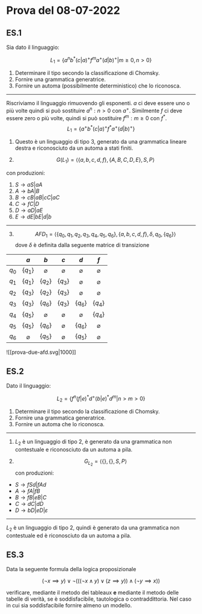 # Prova del 08-07-2022

## ES.1

Sia dato il linguaggio:

$$L_1=\{a^n b^*(c|a)^+f^m a^+ (d\vert b)^+ \vert m \geq 0, n > 0\}$$

1. Determinare il tipo secondo la classificazione di Chomsky.
2. Fornire una grammatica generatrice.
3. Fornire un automa (possibilmente deterministico) che lo riconosca.

---

Riscriviamo il linguaggio rimuovendo gli esponenti. $a$ ci deve essere uno o più volte quindi si può sostituire $a^n:n>0$ con $a^+$. Similmente $f$ ci deve essere zero o più volte, quindi si può sostituire $f^m:m\geq 0$ con $f^*$.
$$L_1=\{a^+ b^*(c|a)^+f^* a^+ (d\vert b)^+\}$$

1. Questo è un linguaggio di tipo 3, generato da una grammatica lineare destra e riconosciuto da un automa a stati finiti.

2. $$G(L_1)=\langle\{a,b,c,d,f\}, \{A,B,C,D,E\},S,P\rangle$$

con produzioni:
1. $S\to aS|aA$
2. $A\to bA|B$
3. $B\to cB|aB|cC|aC$
4. $C\to fC|D$
5. $D\to aD|aE$
6. $E\to dE|bE|d|b$

---

3. $$AFD_1=\langle \{q_0,q_1,q_2,q_3,q_4,q_5,q_6\},\{a,b,c,d,f\},\delta,q_0,\{q_6\}\rangle$$
dove $\delta$ è definita dalla seguente matrice di transizione

|       |      $a$      |      $b$      |      $c$      |      $d$      |      $f$      |
|:-----:|:-------------:|:-------------:|:-------------:|:-------------:|:-------------:|
| $q_0$ |   $\{q_1\}$   | $\varnothing$ | $\varnothing$ | $\varnothing$ | $\varnothing$ |
| $q_1$ |   $\{q_1\}$   |   $\{q_2\}$   |   $\{q_3\}$   | $\varnothing$ | $\varnothing$ |
| $q_2$ |   $\{q_3\}$   |   $\{q_2\}$   |   $\{q_3\}$   | $\varnothing$ | $\varnothing$ |
| $q_3$ |   $\{q_3\}$   |   $\{q_6\}$   |   $\{q_3\}$   |   $\{q_6\}$   |   $\{q_4\}$   |
| $q_4$ |   $\{q_5\}$   | $\varnothing$ | $\varnothing$ | $\varnothing$ |   $\{q_4\}$   |
| $q_5$ |   $\{q_5\}$   |   $\{q_6\}$   | $\varnothing$ |   $\{q_6\}$   | $\varnothing$ |
| $q_6$ | $\varnothing$ |   $\{q_5\}$   | $\varnothing$ |   $\{q_5\}$   | $\varnothing$ |

![[prova-due-afd.svg|1000]]


## ES.2

Dato il linguaggio:

$$L_2=\{f^n(f\vert e)^*d^+(b\vert e)^*d^m\vert n>m>0\}$$

1. Determinare il tipo secondo la classificazione di Chomsky.
2. Fornire una grammatica generatrice.
3. Fornire un automa che lo riconosca.

---

1. $L_2$ è un linguaggio di tipo 2, è generato da una grammatica non contestuale e riconosciuto da un automa a pila.

2. $$G_{L_2}=\langle \{\},\{\},S,P\rangle$$
con produzioni:
- $S\to fSd|fAd$
- $A\to fA|fB$
- $B\to fB|eB|C$
- $C\to dC|dD$
- $D\to bD|eD|\varepsilon$

---

$L_2$ è un linguaggio di tipo 2, quindi è generato da una grammatica non contestuale ed è riconosciuto da un automa a pila.

## ES.3

Data la seguente formula della logica proposizionale

$$(\neg x \implies y)\lor\neg(((\neg x\land y)\lor(z\implies y)) \land (\neg y \implies x))$$

verificare, mediante il metodo dei tableaux **e** mediante il metodo delle tabelle di verità, se è soddisfacibile, tautologica o contraddittoria. Nel caso in cui sia soddisfacibile fornire almeno un modello.
